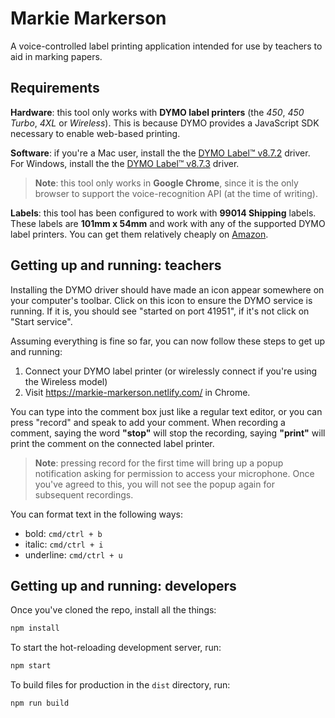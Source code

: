 
# Markie Markerson

A voice-controlled label printing application intended for use by teachers to aid in marking papers.

## Requirements

**Hardware**: this tool only works with **DYMO label printers** (the _450_, _450 Turbo_, _4XL_ or _Wireless_). This is because DYMO provides a JavaScript SDK necessary to enable web-based printing.

**Software**: if you're a Mac user, install the the [DYMO Label™ v8.7.2](http://www.dymo.com/en-GB/dymo-user-guides) driver.
For Windows, install the the [DYMO Label™ v8.7.3](http://www.dymo.com/en-GB/dymo-user-guides) driver.

> **Note**: this tool only works in **Google Chrome**, since it is the only browser to support the voice-recognition API (at the time of writing).

**Labels**: this tool has been configured to work with **99014 Shipping** labels. These labels are **101mm x 54mm** and work with any of the supported DYMO label printers. You can get them relatively cheaply on [Amazon](https://www.amazon.co.uk/Compatible-Shipping-Labels-LabelWriter-Printers/dp/B074S2K718/ref=sr_1_3?ie=UTF8&qid=1544005451&sr=8-3&keywords=99014+Shipping+Labels).

## Getting up and running: teachers

Installing the DYMO driver should have made an icon appear somewhere on your computer's toolbar. Click on this icon to ensure the DYMO service is running. If it is, you should see "started on port 41951", if it's not click on "Start service".

Assuming everything is fine so far, you can now follow these steps to get up and running:

1. Connect your DYMO label printer (or wirelessly connect if you're using the Wireless model)
1. Visit <https://markie-markerson.netlify.com/> in Chrome.

You can type into the comment box just like a regular text editor, or you can press "record" and speak to add your comment. When recording a comment, saying the word **"stop"** will stop the recording, saying **"print"** will print the comment on the connected label printer.

> **Note**: pressing record for the first time will bring up a popup notification asking for permission to access your microphone. Once you've agreed to this, you will not see the popup again for subsequent recordings.

You can format text in the following ways:

- bold: `cmd/ctrl + b`
- italic: `cmd/ctrl + i`
- underline: `cmd/ctrl + u`

## Getting up and running: developers

Once you've cloned the repo, install all the things:

```sh
npm install
```

To start the hot-reloading development server, run:

```sh
npm start
```

To build files for production in the `dist` directory, run:

```sh
npm run build
```